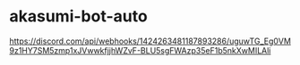 # akasumi-bot-auto
https://discord.com/api/webhooks/1424263481187893286/uguwTG_Eg0VM9z1HY7SM5zmp1xJVwwkfjjhWZvF-BLU5sgFWAzp35eF1b5nkXwMILAli
